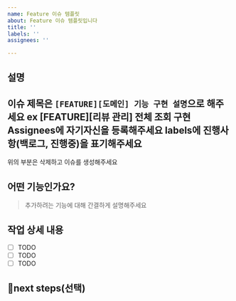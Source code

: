 ```yaml
---
name: Feature 이슈 템플릿
about: Feature 이슈 템플릿입니다
title: ''
labels: ''
assignees: ''

---
```


## 설명
이슈 제목은 `[FEATURE][도메인] 기능 구현 설명`으로 해주세요 ex [FEATURE][리뷰 관리] 전체 조회 구현
Assignees에 자기자신을 등록해주세요
labels에 진행사항(백로그, 진행중)을 표기해주세요
----------------
위의 부분은 삭제하고 이슈를 생성해주세요


## 어떤 기능인가요?

> 추가하려는 기능에 대해 간결하게 설명해주세요

## 작업 상세 내용

- [ ] TODO
- [ ] TODO
- [ ] TODO

## next steps(선택)
